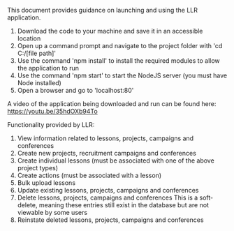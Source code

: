 This document provides guidance on launching and using the LLR application.

1. Download the code to your machine and save it in an accessible location
2. Open up a command prompt and navigate to the project folder with 'cd C:/[file path]'
3. Use the command 'npm install' to install the required modules to allow the application to run
3. Use the command 'npm start' to start the NodeJS server (you must have Node installed)
4. Open a browser and go to 'localhost:80'

A video of the application being downloaded and run can be found here: https://youtu.be/35hdOXb94To

Functionality provided by LLR:
1. View information related to lessons, projects, campaigns and conferences
2. Create new projects, recruitment campaigns and conferences
3. Create individual lessons (must be associated with one of the above project types)
4. Create actions (must be associated with a lesson)
5. Bulk upload lessons
6. Update existing lessons, projects, campaigns and conferences
7. Delete lessons, projects, campaigns and conferences
    This is a soft-delete, meaning these entries still exist in the database but are not viewable by some users
8. Reinstate deleted lessons, projects, campaigns and conferences
